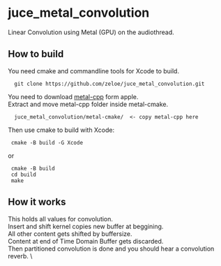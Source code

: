 # juce_metal_convolution
 Linear Convolution using Metal (GPU) on the audiothread.

## How to build
You need cmake and commandline tools for Xcode to build. 

```shell
  git clone https://github.com/zeloe/juce_metal_convolution.git
```
You need to download [metal-cpp](https://developer.apple.com/metal/cpp/) form apple. \
Extract and move metal-cpp folder inside metal-cmake. 
```shell
  juce_metal_convolution/metal-cmake/  <- copy metal-cpp here
```
Then use cmake to build with Xcode:
```shell
 cmake -B build -G Xcode
```
or 
```shell
 cmake -B build
 cd build
 make 
```

## How it works
This holds all values for convolution. \
Insert and shift kernel copies new buffer at beggining. \
All other content gets shifted by buffersize. \
Content at end of Time Domain Buffer gets discarded. \
Then partitioned convolution is done and you should hear a convolution reverb. \


